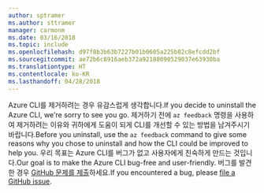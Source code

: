 ```yaml
---
author: sptramer
ms.author: sttramer
manager: carmonm
ms.date: 03/16/2018
ms.topic: include
ms.openlocfilehash: d97f8b3b63b7227b01b0605a225b82c8efcdd2bf
ms.sourcegitcommit: ae72b6c8916aeb372a92188090529037e63930ba
ms.translationtype: HT
ms.contentlocale: ko-KR
ms.lasthandoff: 04/28/2018
---
```

<span data-ttu-id="1e824-101">Azure CLI를 제거하려는 경우 유감스럽게 생각합니다.</span><span class="sxs-lookup"><span data-stu-id="1e824-101">If you decide to uninstall the Azure CLI, we're sorry to see you go.</span></span> <span data-ttu-id="1e824-102">제거하기 전에 `az feedback` 명령을 사용하여 제거하려는 이유와 귀하에게 도움이 되게 CLI를 개선할 수 있는 방법을 남겨주시기 바랍니다.</span><span class="sxs-lookup"><span data-stu-id="1e824-102">Before you uninstall, use the `az feedback` command to give some reasons why you chose to uninstall and how the CLI could be improved to help you.</span></span> <span data-ttu-id="1e824-103">우리 목표는 Azure CLI를 버그가 없고 사용자에게 친숙하게 만드는 것입니다.</span><span class="sxs-lookup"><span data-stu-id="1e824-103">Our goal is to make the Azure CLI bug-free and user-friendly.</span></span> <span data-ttu-id="1e824-104">버그를 발견한 경우 [GitHub 문제를 제출](https://github.com/Azure/azure-cli/issues)하세요.</span><span class="sxs-lookup"><span data-stu-id="1e824-104">If you encountered a bug, please [file a GitHub issue](https://github.com/Azure/azure-cli/issues).</span></span>
